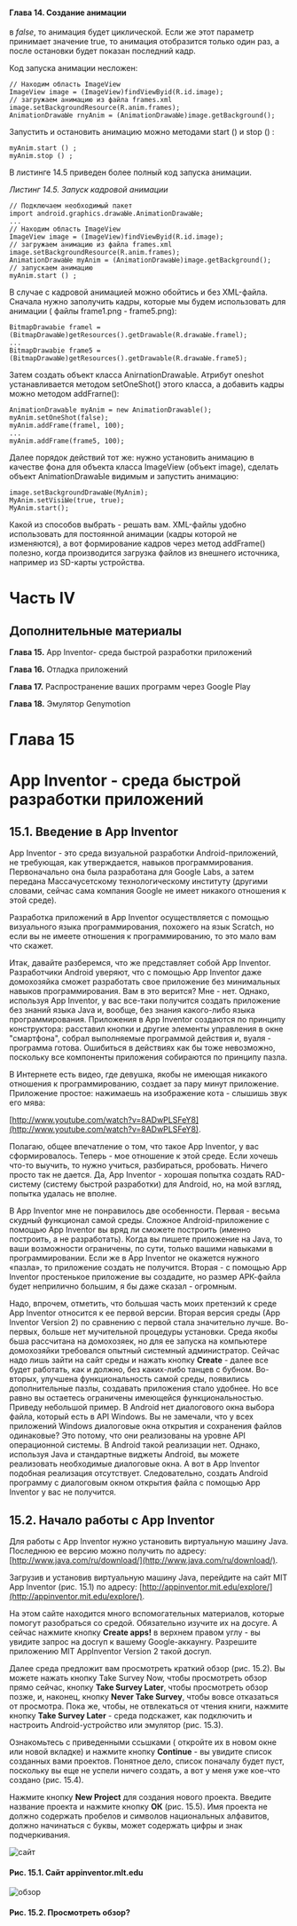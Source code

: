 #### Глава 14. Создание анимации 

в _false_, то анимация будет циклической. Если же этот параметр принимает значение true, то анимация отобразится только один раз, а после остановки будет показан последний кадр. 

Код запуска анимации несложен: 

```
// Находим область ImageView 
ImageView image = (ImageView)findViewByid(R.id.image); 
// загружаем анимацию из файла frames.xml 
image.setВackgroundResource(R.anim.frames); 
AnimationDrawaЫe rnyAnim = (AnimationDrawaЫe)image.getBackground();
```
Запустить и остановить анимацию можно методами start () и stop () :
```
myAnim.start () ; 
myAnim.stop () ;
```
В листинге 14.5 приведен более полный код запуска анимации.

_Листинг 14.5. Запуск кадровой анимации_
```
// Подключаем необходимый пакет 
import android.graphics.drawaЫe.AnimationDrawaЫe; 
...
// Находим область ImageView 
ImageView image = (ImageView)findViewByid(R.id.image); 
// загружаем анимацию из файла frames.xml 
image.setBackgroundResource(R.anim.frames); 
AnimationDrawaЫe myAnim = (AnimationDrawaЫe)image.getBackground(); 
// запускаем анимацию 
myAnim.start () ;
```

В случае с кадровой анимацией можно обойтись и без ХМL-файла. Сначала нужно заполучить кадры, которые мы будем использовать для анимации ( файлы frame1.png - frame5.png):
```
BitmapDrawaЬie framel = (BitmapDrawaЫe)getResources().getDrawaЬle(R.drawaЫe.framel); 
...
BitmapDrawabie frame5 = (BitmapDrawaЫe)getResources().getDrawaЬle(R.drawaЫe.frame5);
```
Затем создать объект класса AnirnationDrawaЫe. Атрибут oneshot устанавливается методом setOneShot() этого класса, а добавить кадры можно методом addFrarne(): 
```
AnimationDrawaЬle myAnim = new AnimationDrawaЬle(); 
myAnim.setOneShot(false); 
myAnim.addFrame(framel, 100); 
...
myAnim.addFrame(frame5, 100); 
```
Далее порядок действий тот же: нужно установить анимацию в качестве фона для объекта класса ImageView (объект image), сделать объект AnimationDrawaЫe видимым и запустить анимацию: 
```
image.setBackgroundDrawaЫe(MyAnim); 
MyAnim.setVisiЫe(true, true); 
MyAnim.start(); 
```
Какой из способов выбрать - решать вам. ХМL-файлы удобно использовать для постоянной анимации (кадры которой не изменяются), а вот формирование кадров через метод addFrame() полезно, когда производится загрузка файлов из внешнего источника, например из SD-карты устройства.

# Часть IV

## Дополнительные материалы


__Глава 15.__ Арр lnventor- среда быстрой разработки приложений

__Глава 16.__ Отладка приложений

__Глава 17.__ Распространение ваших программ через Google Play

__Глава 18.__ Эмулятор Genymotion

# Глава 15 

# Арр lnventor - среда быстрой разработки приложений 

## 15.1. Введение в Арр lnventor

Арр Inventor - это среда визуальной разработки Аndrоid-приложений, не требующая, как утверждается, навыков программирования. Первоначально она была разработана для Google Labs, а затем передана Массачусетскому технологическому институту (другими словами, сейчас сама компания Google не имеет никакого отношения к этой среде).

Разработка приложений в Арр Inventor осуществляется с помощью визуального языка программирования, похожего на язык Scratch, но если вы не имеете отношения к программированию, то это мало вам что скажет.

Итак, давайте разберемся, что же представляет собой Арр Inventor. Разработчики Android уверяют, что с помощью Арр Inventor даже домохозяйка сможет разработать свое приложение без минимальных навыков программирования. Вам в это верится? Мне - нет. Однако, используя Арр Inventor, у вас все-таки получится создать приложение без знаний языка Java и, вообще, без знания какого-либо языка программирования. Приложения в Арр Inventor создаются по принципу конструктора: расставил кнопки и другие элементы управления в окне "смартфона", собрал выполняемые программой действия и, вуаля - программа готова. Ошибиться в действиях как бы тоже невозможно, поскольку все компоненты приложения собираются по принципу пазла.

В Интернете есть видео, где девушка, якобы не имеющая никакого отношения к программированию, создает за пару минут приложение. Приложение простое: нажимаешь на изображение кота - слышишь звук его мява:

[http://www.youtube.com/watch?v=8ADwPLSFeY8](http://www.youtube.com/watch?v=8ADwPLSFeY8).

Полагаю, общее впечатление о том, что такое Арр Inventor, у вас сформировалось. Теперь - мое отношение к этой среде. Если хочешь что-то выучить, то нужно 
учиться, разбираться, рробовать. Ничего просто так не дается. Да, Арр Inventor - хорошая попытка создать RАD-систему (систему быстрой разработки) для Android, 
но, на мой взгляд, попытка удалась не вполне.

В Арр Inventor мне не понравилось две особенности. Первая - весьма скудный функционал самой среды. Сложное Аndrоid-приложение с помощью Арр Inventor вы вряд ли сможете построить (именно построить, а не разработать). Когда вы пишете приложение на Java, то ваши возможности ограничены, по сути, только вашими навыками в программировании. Если же в Арр Inventor не окажется нужного «пазла», то приложение создать не получится. Вторая - с помощью Арр lnventor простенькое приложение вы создадите, но размер АРК-файла будет неприлично большим, я бы даже сказал - огромным.

Надо, впрочем, отметить, что большая часть моих претензий к среде Арр lnventor относится к ее первой версии. Вторая версия среды (Арр lnventor Version 2) по сравнению с первой стала значительно лучше. Во-первых, больше нет мучительной процедуры установки. Среда якобы бьша рассчитана на домохозяек, но для ее запуска на компьютере домохозяйки требовался опытный системный администратор. Сейчас надо лишь зайти на сайт среды и нажать кнопку __Create__ - далее все будет работать, как и должно, без каких-либо танцев с бубном. Во-вторых, улучшена функциональность самой среды, появились дополнительные пазлы, создавать приложения стало удобнее. Но все равно вы остаетесь ограничены имеющейся функциональностью. Приведу небольшой пример. В Android нет диалогового окна выбора файла, который есть в API Windows. Вы не замечали, что у всех приложений Windows диалоговые окна открытия и сохранения файлов одинаковые? Это потому, что они реализованы на уровне API операционной системы. В Android такой реализации нет. Однако, используя Java и стандартные виджеты Android, вы можете реализовать необходимые диалоговые окна. А вот в Арр lnventor подобная реализация отсутствует. Следовательно, создать Android программу с диалоговым окном открытия файла с помощью Арр Inventor у вас не получится.

## 15.2. Начало работы с Арр lnventor  

Для работы с Арр Inventor нужно установить виртуальную машину Java. Последнюю ее версию можно получить по адресу: [http://www.java.com/ru/download/](http://www.java.com/ru/download/).

Загрузив и установив виртуальную машину Java, перейдите на сайт МIТ Арр lnventor (рис. 15.1) по адресу: [http://appinventor.mit.edu/explore/](http://appinventor.mit.edu/explore/).

На этом сайте находится много вспомогательных материалов, которые помогут разобраться со средой. Обязательно изучите их на досуге. А сейчас нажмите кнопку __Create apps!__ в верхнем правом углу - вы увидите запрос на досrуп к вашему Google-aккayнry. Разрешите приложению МIТ Applnventor Version 2 такой досrуп.

Далее среда предложит вам просмотреть краткий обзор (рис. 15.2). Вы можете нажать кнопку Take Survey Now, чтобы просмотреть обзор прямо сейчас, кнопку __Take Survey Later__, чтобы просмотреть обзор позже, и, наконец, кнопку __Never Take Survey__, чтобы вовсе отказаться от просмотра. Пока же, чтобы, не отвлекаться от чтения книги, нажмите кнопку __Take Survey Later__ - среда подскажет, как подключить и настроить Апdrоid-устройство или эмулятор (рис. 15.3). 

Ознакомьтесь с приведенными ссьшками ( откройте их в новом окне или новой вкладке) и нажмите кнопку __Continue__ - вы увидите список созданных вами проектов. Понятное дело, список поначалу будет пуст, поскольку вы еще не успели ничего создать, а вот у меня уже кое-что создано (рис. 15.4).

Нажмите кнопку __New Project__ для создания нового проекта. Введите название проекта и нажмите кнопку __ОК__ (рис. 15.5). Имя проекта не должно содержать пробелов и символов национальных алфавитов, должно начинаться с буквы, может содержать цифры и знак подчеркивания. 

![сайт](Docs/1.PNG)
#### Рис. 15.1. Сайт appinventor.mlt.edu
![обзор](Docs/2.PNG)
#### Рис. 15.2. Просмотреть обзор?
